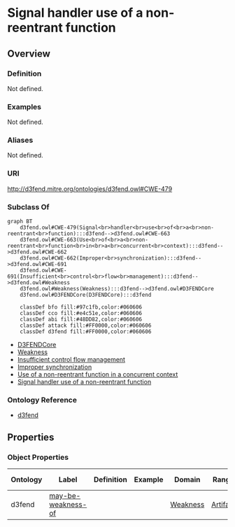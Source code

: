 # Signal handler use of a non-reentrant function

## Overview

### Definition
Not defined.

### Examples
Not defined.

### Aliases
Not defined.

### URI
http://d3fend.mitre.org/ontologies/d3fend.owl#CWE-479

### Subclass Of
```mermaid
graph BT
    d3fend.owl#CWE-479(Signal<br>handler<br>use<br>of<br>a<br>non-reentrant<br>function):::d3fend-->d3fend.owl#CWE-663
    d3fend.owl#CWE-663(Use<br>of<br>a<br>non-reentrant<br>function<br>in<br>a<br>concurrent<br>context):::d3fend-->d3fend.owl#CWE-662
    d3fend.owl#CWE-662(Improper<br>synchronization):::d3fend-->d3fend.owl#CWE-691
    d3fend.owl#CWE-691(Insufficient<br>control<br>flow<br>management):::d3fend-->d3fend.owl#Weakness
    d3fend.owl#Weakness(Weakness):::d3fend-->d3fend.owl#D3FENDCore
    d3fend.owl#D3FENDCore(D3FENDCore):::d3fend
    
    classDef bfo fill:#97c1fb,color:#060606
    classDef cco fill:#e4c51e,color:#060606
    classDef abi fill:#48DD82,color:#060606
    classDef attack fill:#FF0000,color:#060606
    classDef d3fend fill:#FF0000,color:#060606
```

- [D3FENDCore](/docs/ontology/reference/model/D3FENDCore/D3FENDCore.md)
- [Weakness](/docs/ontology/reference/model/D3FENDCore/Weakness/Weakness.md)
- [Insufficient control flow management](/docs/ontology/reference/model/D3FENDCore/Weakness/Insufficient%20control%20flow%20management/Insufficient%20control%20flow%20management.md)
- [Improper synchronization](/docs/ontology/reference/model/D3FENDCore/Weakness/Insufficient%20control%20flow%20management/Improper%20synchronization/Improper%20synchronization.md)
- [Use of a non-reentrant function in a concurrent context](/docs/ontology/reference/model/D3FENDCore/Weakness/Insufficient%20control%20flow%20management/Improper%20synchronization/Use%20of%20a%20non-reentrant%20function%20in%20a%20concurrent%20context/Use%20of%20a%20non-reentrant%20function%20in%20a%20concurrent%20context.md)
- [Signal handler use of a non-reentrant function](/docs/ontology/reference/model/D3FENDCore/Weakness/Insufficient%20control%20flow%20management/Improper%20synchronization/Use%20of%20a%20non-reentrant%20function%20in%20a%20concurrent%20context/Signal%20handler%20use%20of%20a%20non-reentrant%20function/Signal%20handler%20use%20of%20a%20non-reentrant%20function.md)


### Ontology Reference
- [d3fend](http://d3fend.mitre.org/ontologies/d3fend.owl#)

## Properties
### Object Properties
| Ontology | Label | Definition | Example | Domain | Range | Inverse Of |
|----------|-------|------------|---------|--------|-------|------------|
| d3fend | [may-be-weakness-of](http://d3fend.mitre.org/ontologies/d3fend.owl#may-be-weakness-of) |  |  | [Weakness](/docs/ontology/reference/model/D3FENDCore/Weakness/Weakness.md) | [Artifact](/docs/ontology/reference/model/D3FENDCore/Artifact/Artifact.md) | [may-have-weakness](http://d3fend.mitre.org/ontologies/d3fend.owl#may-have-weakness) |

